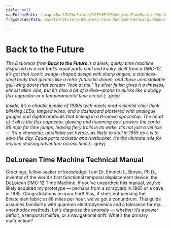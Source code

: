 ```yaml
---
title: null
mapFolderPath: tsmaps/BackToTheFuture/%CE%9E%20DeLoreanTimeMachineTechnicalManual
fragsFolderPath: BackToTheFuture/DeLorean-Time-Machine-Technical-Manual_frags

---
```



<!-- tsGuideRenderComment {"guide":{"id":"fdLCBJ0Bn","path":"BackToTheFuture","fragmentFolderPath":"BackToTheFuture/DeLorean-Time-Machine-Technical-Manual_frags"},"fragment":{"id":"fdLCBJ0Bn","topLevelMapKey":"eGVQJj24d","mapKeyChain":"eGVQJj24d","guideID":"fdLCBJ2Bq","guidePath":"c:/GitHub/MuddySpud/MuddySpud.github.io/tsmaps/BackToTheFuture/DeLoreanTimeMachineTechnicalManual.tsmap","parentFragmentID":null,"chartKey":"eGVQJj24d","options":[{"id":"fdLCBn0pO","option":"The DeLorean exhibits no operational response","isAncillary":false,"order":1},{"id":"fdLCDQ0sN","option":"She activates but fails to achieve temporal displacement","isAncillary":false,"order":2},{"id":"fdLCEd1oU","option":"Displacement occurs, but the spatiotemporal coordinates are erroneous","isAncillary":false,"order":3}]}} -->

# Back to the Future

*The DeLorean from **Back to the Future** is a sleek, quirky time machine disguised as a car that’s equal parts cool and kooky. Built from a DMC-12, it’s got that iconic wedge-shaped design with sharp angles, a stainless-steel body that gleams like a retro-futuristic dream, and those unmistakable gull-wing doors that scream "look at me." Its silver finish gives it a timeless, almost alien vibe, but it’s also a bit of a diva—prone to quirks like a dodgy flux capacitor or a temperamental time circuit.*{: .grey}

*Inside, it’s a chaotic jumble of 1980s tech meets mad-scientist chic: think blinking LEDs, tangled wires, and a dashboard plastered with analogue gauges and digital readouts that belong in a B-movie spaceship. The heart of it all is the flux capacitor, glowing and humming as it powers the car to 88 mph for time jumps, leaving fiery trails in its wake. It’s not just a vehicle — it’s a character, unreliable yet heroic, as likely to stall in 1955 as it is to save the day. Equal parts rockstar and rustbucket, it’s the ultimate ride for anyone chasing adventure across time.*{: .grey}

## DeLorean Time Machine Technical Manual

Greetings, fellow seeker of knowledge! I am Dr. Emmett L. Brown, Ph.D., inventor of the world’s first functional temporal displacement device: the DeLorean DMC-12 Time Machine. If you’ve unearthed this manual, you’ve likely acquired my prototype — perhaps from a scrapyard in 1985 or a cave in 1885. Congratulations on your find! Alas, if she’s not piercing the Einsteinian fabric at 88 miles per hour, we’ve got a conundrum. This guide assumes familiarity with quantum electrodynamics and a tolerance for my… unorthodox methods. Let’s diagnose the anomaly — whether it’s a power deficit, a temporal misfire, or a navigational drift. What’s the primary malfunction?

